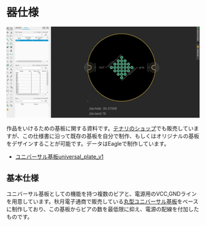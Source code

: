 # 器仕様

![pcbtop](assets/readme_top.jpg)

作品をいけるための基板に関する資料です。[テナリのショップ](https://shop.tenari.jp/)でも販売していますが、この仕様書に沿って既存の基板を自分で制作、もしくはオリジナルの基板をデザインすることが可能です。データはEagleで制作しています。

- [ユニバーサル基板universal_plate_v1](universal_plate_v1)

## 基本仕様

ユニバーサル基板としての機能を持つ複数のビアと、電源用のVCC,GNDラインを用意しています。秋月電子通商で販売している[丸型ユニバーサル基板](http://akizukidenshi.com/catalog/g/gP-08755/)をベースに制作しており、この基板からビアの数を最低限に抑え、電源の配線を付加したものです。